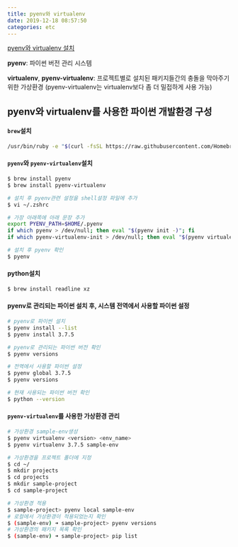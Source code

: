 ```yaml
---
title: pyenv와 virtualenv
date: 2019-12-18 08:57:50
categories: etc
---
```

[pyenv와 virtualenv 설치](https://lhy.kr/configuring-the-python-development-environment-with-pyenv-and-virtualenv)

**pyenv**: 파이썬 버전 관리 시스템

**virtualenv**, **pyenv-virtualenv**: 프로젝트별로 설치된 패키지들간의 충돌을 막아주기 위한 가상환경 (pyenv-virtualenv는 virtualenv보다 좀 더 밀접하게 사용 가능)

## pyenv와 virtualenv를 사용한 파이썬 개발환경 구성

#### `brew`설치

~~~bash
/usr/bin/ruby -e "$(curl -fsSL https://raw.githubusercontent.com/Homebrew/install/master/install)"
~~~

#### `pyenv`와 `pyenv-virtualenv`설치

~~~bash
$ brew install pyenv
$ brew install pyenv-virtualenv
~~~

~~~bash
# 설치 후 pyenv관련 설정을 shell설정 파일에 추가
$ vi ~/.zshrc

# 가장 아래쪽에 아래 문장 추가
export PYENV_PATH=$HOME/.pyenv
if which pyenv > /dev/null; then eval "$(pyenv init -)"; fi
if which pyenv-virtualenv-init > /dev/null; then eval "$(pyenv virtualenv-init -)"; fi
~~~

~~~bash
# 설치 후 pyenv 확인
$ pyenv
~~~

#### python설치

~~~bash
$ brew install readline xz
~~~

#### pyenv로 관리되는 파이썬 설치 후, 시스템 전역에서 사용할 파이썬 설정

~~~bash
# pyenv로 파이썬 설치
$ pyenv install --list
$ pyenv install 3.7.5
~~~

~~~bash
# pyenv로 관리되는 파이썬 버전 확인
$ pyenv versions
~~~

~~~bash
# 전역에서 사용할 파이썬 설정
$ pyenv global 3.7.5
$ pyenv versions
~~~

~~~bash
# 현재 사용되는 파이썬 버전 확인
$ python --version
~~~

#### `pyenv-virtualenv`를 사용한 가상환경 관리

~~~bash
# 가상환경 sample-env생성
$ pyenv virtualenv <version> <env_name>
$ pyenv virtualenv 3.7.5 sample-env
~~~
~~~bash
# 가상환경을 프로젝트 폴더에 지정
$ cd ~/
$ mkdir projects
$ cd projects
$ mkdir sample-project
$ cd sample-project
~~~

~~~bash
# 가상환경 적용
$ sample-project> pyenv local sample-env
# 로컬에서 가상환경이 적용되었는지 확인
$ (sample-env) ➜ sample-project> pyenv versions
# 가상환경의 패키지 목록 확인
$ (sample-env) ➜ sample-project> pip list
~~~

